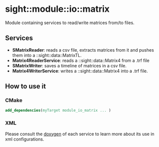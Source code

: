 # sight::module::io::matrix

Module containing services to read/write matrices from/to files.

## Services

- **SMatrixReader**: reads a csv file, extracts matrices from it and pushes them into a ::sight::data::MatrixTL.
- **Matrix4ReaderService**: reads a ::sight::data::Matrix4 from a .trf file
- **SMatrixWriter**: saves a timeline of matrices in a csv file.
- **Matrix4WriterService**: writes a ::sight::data::Matrix4 into a .trf file.

## How to use it

### CMake

```cmake
add_dependencies(myTarget module_io_matrix ... )
```

### XML

Please consult the [doxygen](https://sight.pages.ircad.fr/sight) of each service to learn more about its use in xml configurations.
